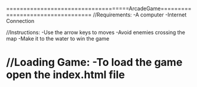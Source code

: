 ====================================ArcadeGame==================================
//Requirements:
-A computer
-Internet Connection

//Instructions:
-Use the arrow keys to moves
-Avoid enemies crossing the map
-Make it to the water to win the game

//Loading Game:
-To load the game open the index.html file
================================================================================
